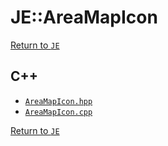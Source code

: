 # JE::AreaMapIcon

[Return to `JE`](/docs/je.md)

## C++

- [`AreaMapIcon.hpp`](/src/je/AreaMapIcon.hpp)
- [`AreaMapIcon.cpp`](/src/je/AreaMapIcon.cpp)

[Return to `JE`](/docs/je.md)